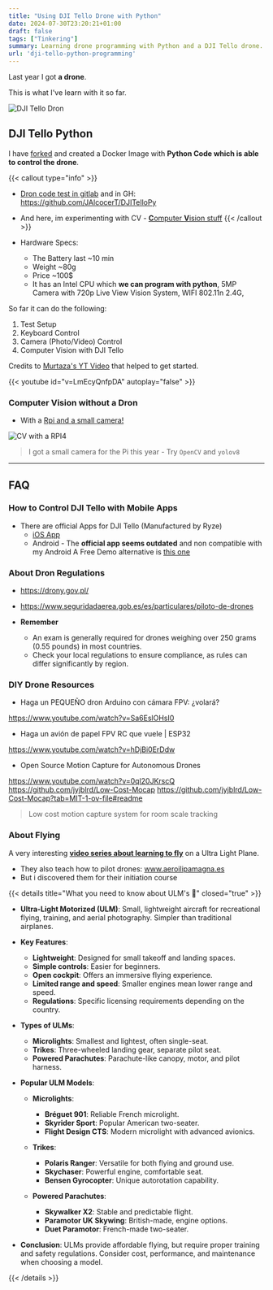 ```yaml
---
title: "Using DJI Tello Drone with Python"
date: 2024-07-30T23:20:21+01:00
draft: false
tags: ["Tinkering"]
summary: Learning drone programming with Python and a DJI Tello drone.
url: 'dji-tello-python-programming'
---
```


Last year I got **a drone**.

This is what I've learn with it so far.

![DJI Tello Dron](/blog_img/hardware/dji-dron.png)


## DJI Tello Python

I have [forked](https://github.com/damiafuentes/DJITelloPy) and created a Docker Image with **Python Code which is able to control the drone**.

{{< callout type="info" >}}
* [Dron code test in gitlab](https://gitlab.com/fossengineer1/dron) and in GH: https://github.com/JAlcocerT/DJITelloPy
* And here, im experimenting with CV - [**C**omputer **V**ision stuff](https://gitlab.com/fossengineer1/cv)
{{< /callout >}}


* Hardware Specs:
    * The Battery last ~10 min
    * Weight ~80g
    * Price ~100$
    * It has an Intel CPU which **we can program with python**, 5MP Camera with 720p Live View Vision System, WIFI 802.11n 2.4G,

So far it can do the following:

1. Test Setup
2. Keyboard Control
3. Camera (Photo/Video) Control
4. Computer Vision with DJI Tello

Credits to [Murtaza's YT Video](https://www.youtube.com/watch?v=LmEcyQnfpDA&t=1286s) that helped to get started.

{{< youtube id="v=LmEcyQnfpDA" autoplay="false" >}}

### Computer Vision without a Dron

* With a [Rpi and a small camera!](https://jalcocert.github.io/JAlcocerT/raspberry-pi-camera-setup/)

![CV with a RPI4](/blog_img/hardware/RPi4_2gb_cam.jpg)

> I got a small camera for the Pi this year - Try `OpenCV` and `yolov8`

---

## FAQ

### How to Control DJI Tello with Mobile Apps

* There are official Apps for DJI Tello (Manufactured by Ryze)
    * [iOS App](https://apps.apple.com/us/app/tello/id1330559633)
    * Android - The **official app seems outdated** and non compatible with my Android
        A Free Demo alternative is [this one](https://play.google.com/store/apps/details?id=com.volatello.tellofpv.demo)

### About Dron Regulations

* https://drony.gov.pl/
* https://www.seguridadaerea.gob.es/es/particulares/piloto-de-drones

* **Remember** 
    * An exam is generally required for drones weighing over 250 grams (0.55 pounds) in most countries.
    * Check your local regulations to ensure compliance, as rules can differ significantly by region.

### DIY Drone Resources

* Haga un PEQUEÑO dron Arduino con cámara FPV: ¿volará?

https://www.youtube.com/watch?v=Sa6EslOHsI0

* Haga un avión de papel FPV RC que vuele | ESP32


https://www.youtube.com/watch?v=hDjBi0ErDdw

* Open Source Motion Capture for Autonomous Drones

https://www.youtube.com/watch?v=0ql20JKrscQ
https://github.com/jyjblrd/Low-Cost-Mocap
https://github.com/jyjblrd/Low-Cost-Mocap?tab=MIT-1-ov-file#readme

> Low cost motion capture system for room scale tracking


### About Flying

A very interesting [**video series about learning to fly**](https://www.youtube.com/watch?v=rPCMsYS-4oE&list=PLJZONA27OlBqEmWMyuyXD6p1xiFxQXk_K) on a Ultra Light Plane.

* They also teach how to pilot drones: www.aeroilipamagna.es
* But i discovered them for their initiation course

{{< details title="What you need to know about ULM's 📌" closed="true" >}}

- **Ultra-Light Motorized (ULM)**: Small, lightweight aircraft for recreational flying, training, and aerial photography. Simpler than traditional airplanes.

- **Key Features**:
  - **Lightweight**: Designed for small takeoff and landing spaces.
  - **Simple controls**: Easier for beginners.
  - **Open cockpit**: Offers an immersive flying experience.
  - **Limited range and speed**: Smaller engines mean lower range and speed.
  - **Regulations**: Specific licensing requirements depending on the country.

- **Types of ULMs**:
  - **Microlights**: Smallest and lightest, often single-seat.
  - **Trikes**: Three-wheeled landing gear, separate pilot seat.
  - **Powered Parachutes**: Parachute-like canopy, motor, and pilot harness.

- **Popular ULM Models**:

  - **Microlights**:
    - **Bréguet 901**: Reliable French microlight.
    - **Skyrider Sport**: Popular American two-seater.
    - **Flight Design CTS**: Modern microlight with advanced avionics.

  - **Trikes**:
    - **Polaris Ranger**: Versatile for both flying and ground use.
    - **Skychaser**: Powerful engine, comfortable seat.
    - **Bensen Gyrocopter**: Unique autorotation capability.

  - **Powered Parachutes**:
    - **Skywalker X2**: Stable and predictable flight.
    - **Paramotor UK Skywing**: British-made, engine options.
    - **Duet Paramotor**: French-made two-seater.

- **Conclusion**: ULMs provide affordable flying, but require proper training and safety regulations. Consider cost, performance, and maintenance when choosing a model.


{{< /details >}}